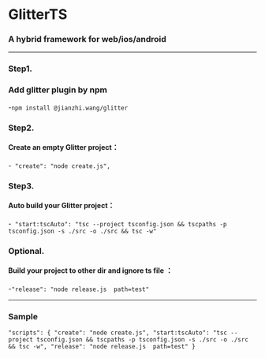 # GlitterTS 
### A hybrid framework for web/ios/android

-------
### Step1.
### Add glitter plugin by npm
-`npm install @jianzhi.wang/glitter`
### Step2. 
#### Create an empty Glitter project：
-`
"create": "node create.js",`

### Step3.
#### Auto build your Glitter project：
-`
"start:tscAuto": "tsc --project tsconfig.json && tscpaths -p tsconfig.json -s ./src -o ./src && tsc -w"`

### Optional.
#### Build your project to other dir and ignore ts file ：
-`"release": "node release.js  path=test"`

-------
### Sample
`
"scripts": {
"create": "node create.js",
"start:tscAuto": "tsc --project tsconfig.json && tscpaths -p tsconfig.json -s ./src -o ./src && tsc -w",
"release": "node release.js  path=test"
}
`
